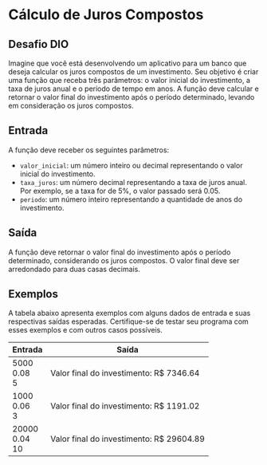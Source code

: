 # Cálculo de Juros Compostos

## Desafio DIO
Imagine que você está desenvolvendo um aplicativo para um banco que deseja calcular os juros compostos de um investimento. Seu objetivo é criar uma função que receba três parâmetros: o valor inicial do investimento, a taxa de juros anual e o período de tempo em anos. A função deve calcular e retornar o valor final do investimento após o período determinado, levando em consideração os juros compostos.

## Entrada
A função deve receber os seguintes parâmetros:

- `valor_inicial`: um número inteiro ou decimal representando o valor inicial do investimento.
- `taxa_juros`: um número decimal representando a taxa de juros anual. Por exemplo, se a taxa for de 5%, o valor passado será 0.05.
- `periodo`: um número inteiro representando a quantidade de anos do investimento.
## Saída
A função deve retornar o valor final do investimento após o período determinado, considerando os juros compostos. O valor final deve ser arredondado para duas casas decimais.

## Exemplos
A tabela abaixo apresenta exemplos com alguns dados de entrada e suas respectivas saídas esperadas. Certifique-se de testar seu programa com esses exemplos e com outros casos possíveis.

| Entrada | Saída |
| --- | --- |
| 5000<br>0.08<br>5 | Valor final do investimento: R$ 7346.64 |
| 1000<br>0.06<br>3 | Valor final do investimento: R$ 1191.02 |
| 20000<br>0.04<br>10 | Valor final do investimento: R$ 29604.89 |
